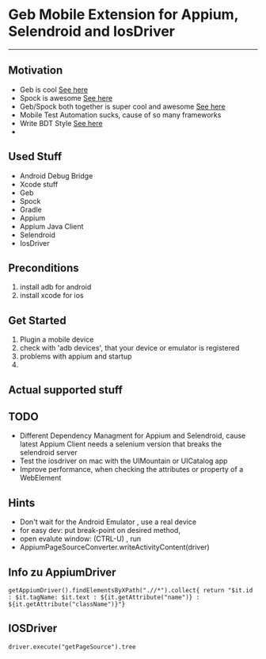 
# Geb Mobile Extension for Appium, Selendroid and IosDriver
---

## Motivation
+ Geb is cool [See here](http://www.gebish.org/)
+ Spock is awesome [See here](http://docs.spockframework.org/en/latest/)
+ Geb/Spock both together is super cool and awesome [See here](http://www.gebish.org/manual/current/testing.html#spock_junit__testng)
+ Mobile Test Automation sucks, cause of so many frameworks
+ Write BDT Style [See here](http://de.slideshare.net/vodqanite/behavior-driven-testing-bdt) 
+ 
## Used Stuff
+ Android Debug Bridge 
+ Xcode stuff 
+ Geb
+ Spock
+ Gradle
+ Appium
+ Appium Java Client
+ Selendroid
+ IosDriver


## Preconditions
1. install adb for android
2. install xcode for ios

## Get Started
1. Plugin a mobile device
2. check with 'adb devices', that your device or emulator is registered
3. problems with appium and startup 
4.  

## Actual supported stuff

## TODO 
+ Different Dependency Managment for Appium and Selendroid, cause latest Appium Client needs a selenium version that breaks the selendroid server
+ Test the iosdriver on mac with the UIMountain or UICatalog app
+ Improve performance, when checking the attributes or property of a WebElement 
 

## Hints 
 + Don't wait for the Android Emulator , use a real device 
 + for easy dev: put break-point on desired method,
 + open evalute window: (CTRL-U) , run
 + AppiumPageSourceConverter.writeActivityContent(driver)


## Info zu AppiumDriver
`getAppiumDriver().findElementsByXPath(".//*").collect{ return "$it.id : $it.tagName: $it.text : ${it.getAttribute("name")} : ${it.getAttribute("className")}"}`


## IOSDriver
`driver.execute("getPageSource").tree`


